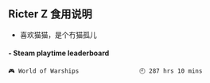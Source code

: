 ## Ricter Z 食用说明
- 喜欢猫猫，是个冇猫孤儿

<!-- steam-box start -->
#### - Steam playtime leaderboard
```text
🎮 World of Warships                 🕘 287 hrs 10 mins
```
<!-- Powered by https://github.com/YouEclipse/steam-box . -->
<!-- steam-box end -->
